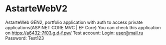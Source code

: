 # AstarteWebV2
AstarteWeb GEN2, portfolio application with auth to access private applications(ASP.NET CORE MVC | EF Core)
You can check this application on 
https://a6432-7f03.g.d-f.pw/
Test account:
Login: user@mail.ru
Password: Test123
